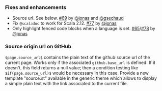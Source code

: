 ### Fixes and enhancements

- Source url. See below. [#69][69] by [@jonas][@jonas] and [@gsechaud][@gsechaud]
- Fix `@scaladoc` to work for Scala 2.12. [#77][77] by [@jonas][@jonas]
- Only highlight fenced code blocks when a language is set. [#65][65]/[#78][78] by [@jonas][]

### Source origin url on GitHub

`$page.source_url$` contains the plain text of the github source url of the current page. Works only if the associated `github.base_url` is defined. If it doesn't, this field returns a null value; then a condition testing like `$if(page.source_url)$` would be necessary in this case.
Provide a new template "source.st" available in the generic theme which allows to display a simple plain text with the link associated to the current file.

  [65]: https://github.com/lightbend/paradox/issues/65
  [69]: https://github.com/lightbend/paradox/pull/69
  [77]: https://github.com/lightbend/paradox/pull/77
  [78]: https://github.com/lightbend/paradox/pull/78
  [@gsechaud]: https://github.com/gsechaud
  [@jonas]: https://github.com/jonas
